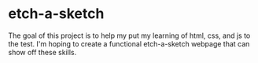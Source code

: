 # etch-a-sketch

The goal of this project is to help my put my learning of html, css, and js to the test. I'm hoping to create a functional etch-a-sketch webpage that can show off these skills.